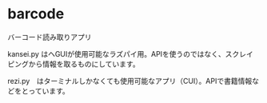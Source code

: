 # barcode
バーコード読み取りアプリ


kansei.py はヘGUIが使用可能なラズパイ用。APIを使うのではなく、スクレイピングから情報を取るものにしています。

rezi.py　はターミナルしかなくても使用可能なアプリ（CUI）。APIで書籍情報などをとっています。
